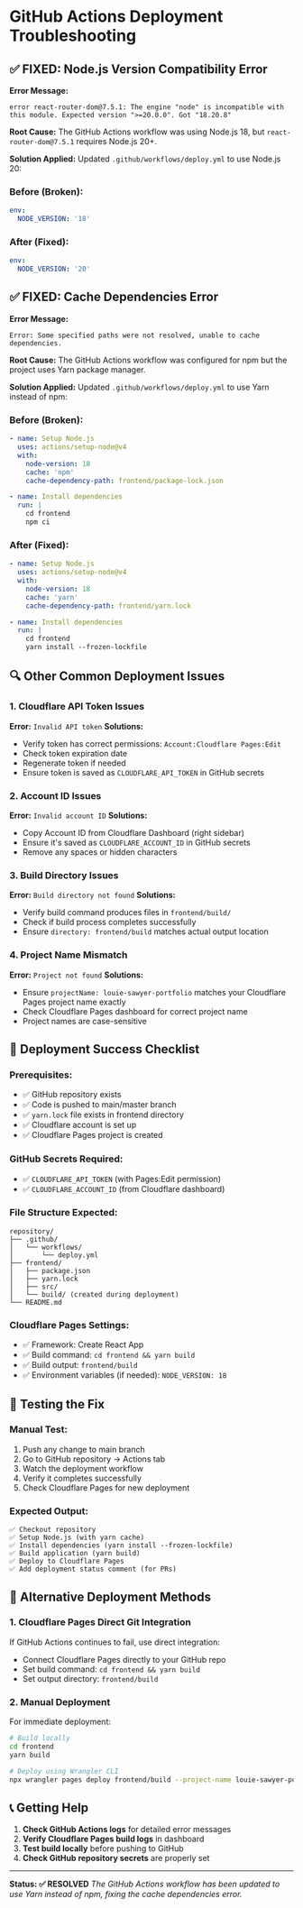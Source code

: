 # GitHub Actions Deployment Troubleshooting

## ✅ FIXED: Node.js Version Compatibility Error

**Error Message:**
```
error react-router-dom@7.5.1: The engine "node" is incompatible with this module. Expected version ">=20.0.0". Got "18.20.8"
```

**Root Cause:** 
The GitHub Actions workflow was using Node.js 18, but `react-router-dom@7.5.1` requires Node.js 20+.

**Solution Applied:**
Updated `.github/workflows/deploy.yml` to use Node.js 20:

### Before (Broken):
```yaml
env:
  NODE_VERSION: '18'
```

### After (Fixed):
```yaml
env:
  NODE_VERSION: '20'
```

## ✅ FIXED: Cache Dependencies Error

**Error Message:**
```
Error: Some specified paths were not resolved, unable to cache dependencies.
```

**Root Cause:** 
The GitHub Actions workflow was configured for npm but the project uses Yarn package manager.

**Solution Applied:**
Updated `.github/workflows/deploy.yml` to use Yarn instead of npm:

### Before (Broken):
```yaml
- name: Setup Node.js
  uses: actions/setup-node@v4
  with:
    node-version: 18
    cache: 'npm'
    cache-dependency-path: frontend/package-lock.json

- name: Install dependencies
  run: |
    cd frontend
    npm ci
```

### After (Fixed):
```yaml
- name: Setup Node.js
  uses: actions/setup-node@v4
  with:
    node-version: 18
    cache: 'yarn'
    cache-dependency-path: frontend/yarn.lock

- name: Install dependencies
  run: |
    cd frontend
    yarn install --frozen-lockfile
```

## 🔍 Other Common Deployment Issues

### 1. Cloudflare API Token Issues

**Error:** `Invalid API token`
**Solutions:**
- Verify token has correct permissions: `Account:Cloudflare Pages:Edit`
- Check token expiration date
- Regenerate token if needed
- Ensure token is saved as `CLOUDFLARE_API_TOKEN` in GitHub secrets

### 2. Account ID Issues

**Error:** `Invalid account ID`
**Solutions:**
- Copy Account ID from Cloudflare Dashboard (right sidebar)
- Ensure it's saved as `CLOUDFLARE_ACCOUNT_ID` in GitHub secrets
- Remove any spaces or hidden characters

### 3. Build Directory Issues

**Error:** `Build directory not found`
**Solutions:**
- Verify build command produces files in `frontend/build/`
- Check if build process completes successfully
- Ensure `directory: frontend/build` matches actual output location

### 4. Project Name Mismatch

**Error:** `Project not found`
**Solutions:**
- Ensure `projectName: louie-sawyer-portfolio` matches your Cloudflare Pages project name exactly
- Check Cloudflare Pages dashboard for correct project name
- Project names are case-sensitive

## 🚀 Deployment Success Checklist

### Prerequisites:
- ✅ GitHub repository exists
- ✅ Code is pushed to main/master branch
- ✅ `yarn.lock` file exists in frontend directory
- ✅ Cloudflare account is set up
- ✅ Cloudflare Pages project is created

### GitHub Secrets Required:
- ✅ `CLOUDFLARE_API_TOKEN` (with Pages:Edit permission)
- ✅ `CLOUDFLARE_ACCOUNT_ID` (from Cloudflare dashboard)

### File Structure Expected:
```
repository/
├── .github/
│   └── workflows/
│       └── deploy.yml
├── frontend/
│   ├── package.json
│   ├── yarn.lock
│   ├── src/
│   └── build/ (created during deployment)
└── README.md
```

### Cloudflare Pages Settings:
- ✅ Framework: Create React App
- ✅ Build command: `cd frontend && yarn build`
- ✅ Build output: `frontend/build`
- ✅ Environment variables (if needed): `NODE_VERSION: 18`

## 📝 Testing the Fix

### Manual Test:
1. Push any change to main branch
2. Go to GitHub repository → Actions tab
3. Watch the deployment workflow
4. Verify it completes successfully
5. Check Cloudflare Pages for new deployment

### Expected Output:
```
✅ Checkout repository
✅ Setup Node.js (with yarn cache)
✅ Install dependencies (yarn install --frozen-lockfile)
✅ Build application (yarn build)  
✅ Deploy to Cloudflare Pages
✅ Add deployment status comment (for PRs)
```

## 🔄 Alternative Deployment Methods

### 1. Cloudflare Pages Direct Git Integration
If GitHub Actions continues to fail, use direct integration:
- Connect Cloudflare Pages directly to your GitHub repo
- Set build command: `cd frontend && yarn build`
- Set output directory: `frontend/build`

### 2. Manual Deployment
For immediate deployment:
```bash
# Build locally
cd frontend
yarn build

# Deploy using Wrangler CLI
npx wrangler pages deploy frontend/build --project-name louie-sawyer-portfolio
```

## 📞 Getting Help

1. **Check GitHub Actions logs** for detailed error messages
2. **Verify Cloudflare Pages build logs** in dashboard
3. **Test build locally** before pushing to GitHub
4. **Check GitHub repository secrets** are properly set

---

**Status: ✅ RESOLVED**
*The GitHub Actions workflow has been updated to use Yarn instead of npm, fixing the cache dependencies error.*